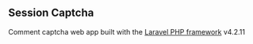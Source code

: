 ## Session Captcha

Comment captcha web app built with the [Laravel PHP framework](http://laravel.com/) v4.2.11
